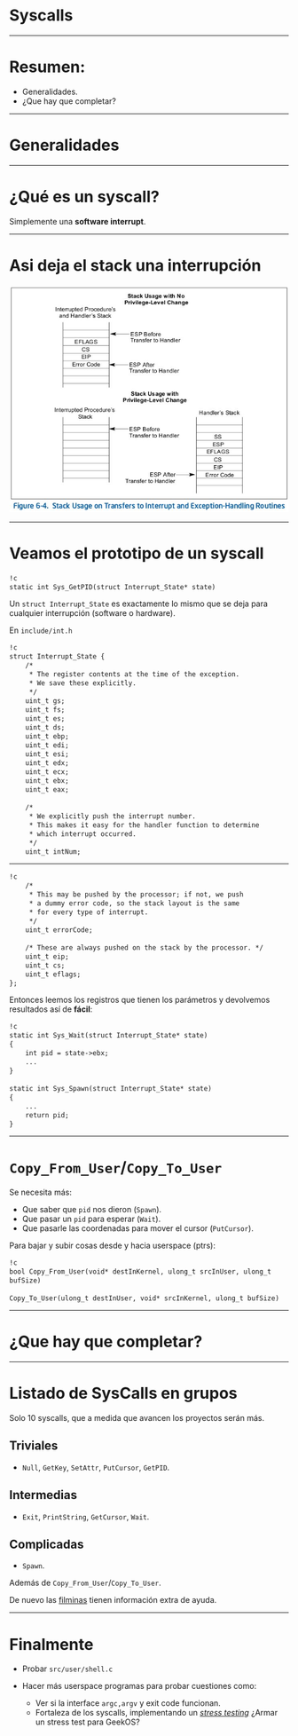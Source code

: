 
Syscalls
========

---

Resumen:
========

* Generalidades.
* ¿Que hay que completar?

---

Generalidades
=============

---

¿Qué es un syscall?
===================

Simplemente una **software interrupt**.

---

Asi deja el stack una interrupción
=======================================

![Stack after Interrupt](Figure6-4.jpg)

---

Veamos el prototipo de un syscall
=================================

	!c
	static int Sys_GetPID(struct Interrupt_State* state)

Un `struct Interrupt_State` es exactamente lo mismo que se deja para cualquier interrupción (software o hardware).

En `include/int.h`

	!c
	struct Interrupt_State {
		/*
		 * The register contents at the time of the exception.
		 * We save these explicitly.
		 */
		uint_t gs;
		uint_t fs;
		uint_t es;
		uint_t ds;
		uint_t ebp;
		uint_t edi;
		uint_t esi;
		uint_t edx;
		uint_t ecx;
		uint_t ebx;
		uint_t eax;

		/*
		 * We explicitly push the interrupt number.
		 * This makes it easy for the handler function to determine
		 * which interrupt occurred.
		 */
		uint_t intNum;

---

	!c
		/*
		 * This may be pushed by the processor; if not, we push
		 * a dummy error code, so the stack layout is the same
		 * for every type of interrupt.
		 */
		uint_t errorCode;

		/* These are always pushed on the stack by the processor. */
		uint_t eip;
		uint_t cs;
		uint_t eflags;
	};


Entonces leemos los registros que tienen los parámetros y devolvemos resultados así de **fácil**:

	!c
	static int Sys_Wait(struct Interrupt_State* state)
	{
		int pid = state->ebx;
		...
	}

	static int Sys_Spawn(struct Interrupt_State* state)
	{
		...
		return pid;
	}

---

`Copy_From_User`/`Copy_To_User`
===============================

Se necesita más:

* Que saber que `pid` nos dieron (`Spawn`).
* Que pasar un `pid` para esperar (`Wait`).
* Que pasarle las coordenadas para mover el cursor (`PutCursor`).

Para bajar y subir cosas desde y hacia userspace (ptrs):

	!c
	bool Copy_From_User(void* destInKernel, ulong_t srcInUser, ulong_t bufSize)
	
	Copy_To_User(ulong_t destInUser, void* srcInKernel, ulong_t bufSize)

---

¿Que hay que completar?
=======================

---

Listado de SysCalls en grupos
=============================

Solo 10 syscalls, que a medida que avancen los proyectos serán más.

Triviales
---------

* `Null`, `GetKey`, `SetAttr`, `PutCursor`, `GetPID`.

Intermedias
-----------

* `Exit`, `PrintString`, `GetCursor`, `Wait`.

Complicadas
-----------

* `Spawn`.

Además de `Copy_From_User`/`Copy_To_User`.

De nuevo las [filminas](http://www.cs.umd.edu/class/spring2005/cmsc412/proj2/proj2.ppt) tienen información extra de ayuda.

---

Finalmente
==========

* Probar `src/user/shell.c`

* Hacer más userspace programas para probar cuestiones como:
	* Ver si la interface `argc,argv` y exit code funcionan.
	* Fortaleza de los syscalls, implementando un [*stress testing*](http://people.freebsd.org/~pho/linuxforum06/linuxforum06.pdf)
		¿Armar un stress test para GeekOS?

